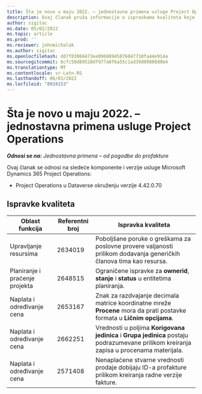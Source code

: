```yaml
---
title: Šta je novo u maju 2022. – jednostavna primena usluge Project Operations
description: Ovaj članak pruža informacije o ispravkama kvaliteta koje su dostupne u izdanju usluge Microsoft Dynamics 365 Project Operations jednostavna primena za maj 2022.
author: sigitac
ms.date: 05/02/2022
ms.topic: article
ms.prod: ''
ms.reviewer: johnmichalak
ms.author: sigitac
ms.openlocfilehash: dd7f03068473ee09608945876047710fa44e914a
ms.sourcegitcommit: 6cfc50d89528df977a8f6a55c1ad39d99800d9b4
ms.translationtype: MT
ms.contentlocale: sr-Latn-RS
ms.lasthandoff: 06/03/2022
ms.locfileid: "8934153"
---
```

# <a name="whats-new-may-2022---project-operations-lite-deployment"></a>Šta je novo u maju 2022. – jednostavna primena usluge Project Operations

_**Odnosi se na:** Jednostavna primena – od pogodbe do profakture_

Ovaj članak se odnosi na sledeće komponente i verzije usluge Microsoft Dynamics 365 Project Operations:

- Project Operations u Dataverse okruženju verzije 4.42.0.70

## <a name="quality-updates"></a>Ispravke kvaliteta

| Oblast funkcija | Referentni broj | Ispravka kvaliteta |
| --- | --- | --- |
| Upravljanje resursima | 2634019 | Poboljšane poruke o greškama za poslovne provere valjanosti prilikom dodavanja generičkih članova tima kao resursa. |
| Planiranje i praćenje projekta | 2648515 | Ograničene ispravke za **ownerid**, **stanje** i **status** u entitetima planiranja. |
| Naplata i određivanje cena | 2653167 | Znak za razdvajanje decimala matrice koordinatne mreže **Procene** mora da prati postavke formata u **Ličnim opcijama**. |
| Naplata i određivanje cena| 2662251 | Vrednosti u poljima **Korigovana jedinica** i **Grupa jedinica** postaju podrazumevane prilikom kreiranja zapisa u procenama materijala. |
| Naplata i određivanje cena| 2571408 | Nenaplaćene stvarne vrednosti prodaje dobijaju ID-a profakture prilikom kreiranja radne verzije fakture. |
